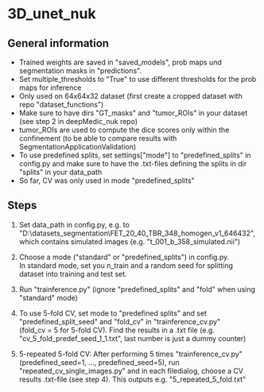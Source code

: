 # 3D_unet_nuk

## General information

* Trained weights are saved in "saved_models", prob maps und segmentation masks in "predictions".
* Set multiple_thresholds to "True" to use different thresholds for the prob maps for inference
* Only used on 64x64x32 dataset (first create a cropped dataset with repo "dataset_functions")
* Make sure to have dirs "GT_masks" and "tumor_ROIs" in your dataset (see step 2 in deepMedic_nuk repo)
* tumor_ROIs are used to compute the dice scores only within the confinement (to be able to compare results with SegmentationApplicationValidation)
* To use predefined splits, set settings["mode"] to "predefined_splits" in config.py and make sure to have the .txt-files defining the splits in dir "splits" in your data_path
* So far, CV was only used in mode "predefined_splits"
  

## Steps

1. Set data_path in config.py, e.g. to "D:\datasets_segmentation\FET_20_40_TBR_348_homogen_v1_646432", which contains simulated images (e.g. "t_001_b_358_simulated.nii")
   
1. Choose a mode ("standard" or "predefined_splits") in config.py.<br>
In standard mode, set you n_train and a random seed for splitting dataset into training and test set.

1. Run "trainference.py" (ignore "predefined_splits" and "fold" when using "standard" mode)

1. To use 5-fold CV, set mode to "predefined splits" and set "predefined_split_seed" and "fold_cv" in "trainference_cv.py"<br>
   (fold_cv = 5 for 5-fold CV). Find the results in a .txt file (e.g. "cv_5_fold_predef_seed_1_1.txt", last number is just a dummy counter)
   
1. 5-repeated 5-fold CV: After performing 5 times "trainference_cv.py" (predefined_seed=1, ..., predefined_seed=5), run "repeated_cv_single_images.py" and in each filedialog, choose a CV results .txt-file (see step 4).
This outputs e.g. "5_repeated_5_fold.txt"
   
